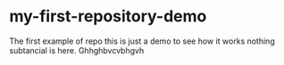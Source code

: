 # my-first-repository-demo
The first example of repo 
this is just a demo to see how it works nothing subtancial is here. 
Ghhghbvcvbhgvh

